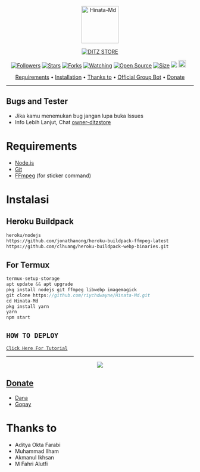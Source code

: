 <p align="center">
<img src="https://a.uguu.se/JdgoBrk.jpg" alt="Hinata-Md" width="100"/>


</p>
<p align="center">
<a href="#"><img title="DITZ STORE" src="https://img.shields.io/badge/HINATA HYUGA-green?colorA=%23ff0000&colorB=%23017e40&style=for-the-badge"></a>
</p>
<p align="center">
<a href="https://github.com/riychdwayne/followers"><img title="Followers" src="https://img.shields.io/github/followers/riychdwayne?color=red&style=flat-square"></a>
<a href="https://github.com/riychdwayne/Hinata-Md/stargazers/"><img title="Stars" src="https://img.shields.io/github/stars/riychdwayne/Hinata-Md?color=blue&style=flat-square"></a>
<a href="https://github.com/riychdwayne/Hinata-Md/network/members"><img title="Forks" src="https://img.shields.io/github/forks/riychdwayne/Hinata-Md?color=red&style=flat-square"></a>
<a href="https://github.com/riychdwayne/Hinata-Md/watchers"><img title="Watching" src="https://img.shields.io/github/watchers/riychdwayne/Hinata-Md?label=Watchers&color=blue&style=flat-square"></a>
<a href="https://github.com/riychdwayne/Hinata-Md"><img title="Open Source" src="https://badges.frapsoft.com/os/v2/open-source.svg?v=103"></a>
<a href="https://github.com/riychdwayne/Hinata-Md/"><img title="Size" src="https://img.shields.io/github/repo-size/riychdwayne/Hinata-Md?style=flat-square&color=green"></a>
<a href="https://hits.seeyoufarm.com"><img src="https://hits.seeyoufarm.com/api/count/incr/badge.svg?url=https%3A%2F%2Fgithub.com%2Friychdwayne%2FHinata-Md&count_bg=%2379C83D&title_bg=%23555555&icon=probot.svg&icon_color=%2300FF6D&title=hits&edge_flat=false"/></a>
<a href="https://github.com/riychdwayne/Hinata-Md/graphs/commit-activity"><img height="20" src="https://img.shields.io/badge/Maintained%3F-yes-green.svg"></a>&nbsp;&nbsp;
</p>

<p align="center">
  <a href="https://github.com/riychdwayne/Hinata-Md#requirements">Requirements</a> •
  <a href="https://github.com/riychdwayne/Hinata-Md#instalasi">Installation</a> •
  <a href="https://github.com/riychdwayne/Hinata-Md#thanks-to">Thanks to</a> •
  <a href="https://github.com/riychdwayne/Hinata-Md#Official-Group"> Official Group Bot</a> •
  <a href="https://github.com/riychdwayne/Hinata-Md#donate">Donate</a>
</p>
</div>


---

## Bugs and Tester
* Jika kamu menemukan bug jangan lupa buka Issues
* Info Lebih Lanjut, Chat [owner-ditzstore](https://wa.me/19136668929)

# Requirements
* [Node.js](https://nodejs.org/en/)
* [Git](https://git-scm.com/downloads)
* [FFmpeg](https://github.com/BtbN/FFmpeg-Builds/releases/download/autobuild-2020-12-08-13-03/ffmpeg-n4.3.1-26-gca55240b8c-win64-gpl-4.3.zip) (for sticker command)

# Instalasi
## Heroku Buildpack
```bash
heroku/nodejs
https://github.com/jonathanong/heroku-buildpack-ffmpeg-latest
https://github.com/clhuang/heroku-buildpack-webp-binaries.git
```
## For Termux
```ts
termux-setup-storage
apt update && apt upgrade
pkg install nodejs git ffmpeg libwebp imagemagick
git clone https://github.com/riychdwayne/Hinata-Md.git
cd Hinata-Md
pkg install yarn
yarn
npm start
```

## ```HOW TO DEPLOY```

[`Click Here For Tutorial`](https://youtu.be/U1suj4wuWvc)<br>

----------

<p align="center">
  <a href="https://youtu.be/U1suj4wuWvc"><img src="https://telegra.ph/file/4e8679b0d4677be9a2995.jpg" />
</p>

## Donate
- [Dana](https://wa.me/19136668929?text=Bang+mau+donasi)
- [Gopay](https://wa.me/19136668929?text=Bang+mau+donasi)

# Thanks to
- Aditya Okta Farabi
- Muhammad Ilham
- Akmanul Ikhsan
- M Fahri Alutfi
